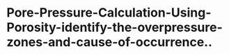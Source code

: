 # Pore-Pressure-Calculation-Using-Porosity-identify-the-overpressure-zones-and-cause-of-occurrence..